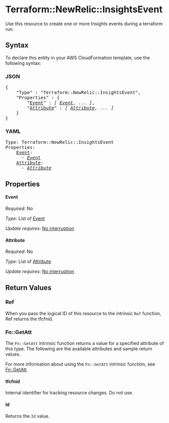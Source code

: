 # Terraform::NewRelic::InsightsEvent

Use this resource to create one or more Insights events during a terraform run.

## Syntax

To declare this entity in your AWS CloudFormation template, use the following syntax:

### JSON

<pre>
{
    "Type" : "Terraform::NewRelic::InsightsEvent",
    "Properties" : {
        "<a href="#event" title="Event">Event</a>" : <i>[ <a href="event.md">Event</a>, ... ]</i>,
        "<a href="#attribute" title="Attribute">Attribute</a>" : <i>[ <a href="attribute.md">Attribute</a>, ... ]</i>
    }
}
</pre>

### YAML

<pre>
Type: Terraform::NewRelic::InsightsEvent
Properties:
    <a href="#event" title="Event">Event</a>: <i>
      - <a href="event.md">Event</a></i>
    <a href="#attribute" title="Attribute">Attribute</a>: <i>
      - <a href="attribute.md">Attribute</a></i>
</pre>

## Properties

#### Event

_Required_: No

_Type_: List of <a href="event.md">Event</a>

_Update requires_: [No interruption](https://docs.aws.amazon.com/AWSCloudFormation/latest/UserGuide/using-cfn-updating-stacks-update-behaviors.html#update-no-interrupt)

#### Attribute

_Required_: No

_Type_: List of <a href="attribute.md">Attribute</a>

_Update requires_: [No interruption](https://docs.aws.amazon.com/AWSCloudFormation/latest/UserGuide/using-cfn-updating-stacks-update-behaviors.html#update-no-interrupt)

## Return Values

### Ref

When you pass the logical ID of this resource to the intrinsic `Ref` function, Ref returns the tfcfnid.

### Fn::GetAtt

The `Fn::GetAtt` intrinsic function returns a value for a specified attribute of this type. The following are the available attributes and sample return values.

For more information about using the `Fn::GetAtt` intrinsic function, see [Fn::GetAtt](https://docs.aws.amazon.com/AWSCloudFormation/latest/UserGuide/intrinsic-function-reference-getatt.html).

#### tfcfnid

Internal identifier for tracking resource changes. Do not use.

#### Id

Returns the <code>Id</code> value.


